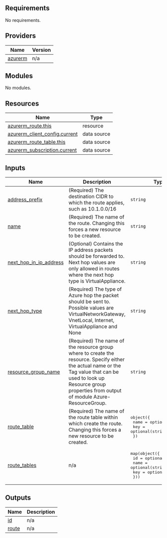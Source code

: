 <!-- BEGIN_TF_DOCS -->
## Requirements

No requirements.

## Providers

| Name | Version |
|------|---------|
| <a name="provider_azurerm"></a> [azurerm](#provider\_azurerm) | n/a |

## Modules

No modules.

## Resources

| Name | Type |
|------|------|
| [azurerm_route.this](https://registry.terraform.io/providers/hashicorp/azurerm/latest/docs/resources/route) | resource |
| [azurerm_client_config.current](https://registry.terraform.io/providers/hashicorp/azurerm/latest/docs/data-sources/client_config) | data source |
| [azurerm_route_table.this](https://registry.terraform.io/providers/hashicorp/azurerm/latest/docs/data-sources/route_table) | data source |
| [azurerm_subscription.current](https://registry.terraform.io/providers/hashicorp/azurerm/latest/docs/data-sources/subscription) | data source |

## Inputs

| Name | Description | Type | Default | Required |
|------|-------------|------|---------|:--------:|
| <a name="input_address_prefix"></a> [address\_prefix](#input\_address\_prefix) | (Required) The destination CIDR to which the route applies, such as 10.1.0.0/16 | `string` | n/a | yes |
| <a name="input_name"></a> [name](#input\_name) | (Required) The name of the route. Changing this forces a new resource to be created. | `string` | n/a | yes |
| <a name="input_next_hop_in_ip_address"></a> [next\_hop\_in\_ip\_address](#input\_next\_hop\_in\_ip\_address) | (Optional) Contains the IP address packets should be forwarded to. Next hop values are only allowed in routes where the next hop type is VirtualAppliance. | `string` | n/a | yes |
| <a name="input_next_hop_type"></a> [next\_hop\_type](#input\_next\_hop\_type) | (Required) The type of Azure hop the packet should be sent to. Possible values are VirtualNetworkGateway, VnetLocal, Internet, VirtualAppliance and None | `string` | n/a | yes |
| <a name="input_resource_group_name"></a> [resource\_group\_name](#input\_resource\_group\_name) | (Required) The name of the resource group where to create the resource. Specify either the actual name or the Tag value that can be used to look up Resource group properties from output of module Azure-ResourceGroup. | `string` | n/a | yes |
| <a name="input_route_table"></a> [route\_table](#input\_route\_table) | (Required) The name of the route table within which create the route. Changing this forces a new resource to be created. | <pre>object({<br>    name = optional(string)<br>    key  = optional(string)<br>  })</pre> | n/a | yes |
| <a name="input_route_tables"></a> [route\_tables](#input\_route\_tables) | n/a | <pre>map(object({<br>    id   = optional(string)<br>    name = optional(string)<br>    key  = optional(string)<br>  }))</pre> | n/a | yes |

## Outputs

| Name | Description |
|------|-------------|
| <a name="output_id"></a> [id](#output\_id) | n/a |
| <a name="output_route"></a> [route](#output\_route) | n/a |
<!-- END_TF_DOCS -->